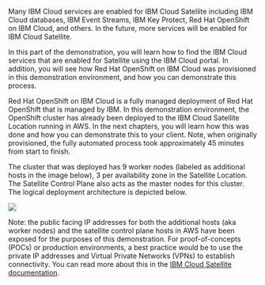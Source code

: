 Many IBM Cloud services are enabled for IBM Cloud Satellite including IBM Cloud databases, IBM Event Streams, IBM Key Protect, Red Hat OpenShift on IBM Cloud, and others. In the future, more services will be enabled for IBM Cloud Satellite.

In this part of the demonstration, you will learn how to find the IBM Cloud services that are enabled for Satellite using the IBM Cloud portal. In addition, you will see how Red Hat OpenShift on IBM Cloud was provisioned in this demonstration environment, and how you can demonstrate this process.

Red Hat OpenShift on IBM Cloud is a fully managed deployment of Red Hat OpenShift that is managed by IBM. In this demonstration environment, the OpenShift cluster has already been deployed to the IBM Cloud Satellite Location running in AWS. In the next chapters, you will learn how this was done and how you can demonstrate this to your client. Note, when originally provisioned, the fully automated process took approximately 45 minutes from start to finish.

The cluster that was deployed has 9 worker nodes (labeled as additional hosts in the image below), 3 per availability zone in the Satellite Location. The Satellite Control Plane also acts as the master nodes for this cluster. The logical deployment architecture is depicted below.

![](_attachments/L3-Arch2.png)

Note: the public facing IP addresses for both the additional hosts (aka worker nodes) and the satellite control plane hosts in AWS have been exposed for the purposes of this demonstration. For proof-of-concepts (POCs) or production environments, a best practice would be to use the private IP addresses and Virtual Private Networks (VPNs) to establish connectivity. You can read more about this in the <a href="https://cloud.ibm.com/docs/satellite?topic=satellite-getting-started" target="_blank">IBM Cloud Satellite documentation</a>.
